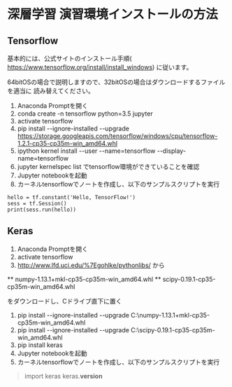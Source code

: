 # 深層学習 演習環境インストールの方法

## Tensorflow

基本的には、公式サイトのインストール手順(
https://www.tensorflow.org/install/install_windows) 
に従います。

64bitOSの場合で説明しますので、32bitOSの場合はダウンロードするファイルを適当に
読み替えてください。

1. Anaconda Promptを開く
1. conda create -n tensorflow python=3.5 jupyter
1. activate tensorflow
1. pip install --ignore-installed --upgrade https://storage.googleapis.com/tensorflow/windows/cpu/tensorflow-1.2.1-cp35-cp35m-win_amd64.whl
1. ipython kernel install --user --name=tensorflow --display-name=tensorflow
1. jupyter kernelspec list でtensorflow環境ができていることを確認
1. Jupyter notebookを起動
1. カーネルtensorflowでノートを作成し、以下のサンプルスクリプトを実行 

```import tensorflow as tf
hello = tf.constant('Hello, TensorFlow!')
sess = tf.Session()
print(sess.run(hello))
```

## Keras

1. Anaconda Promptを開く
1. activate tensorflow
1. http://www.lfd.uci.edu/%7Egohlke/pythonlibs/ から

** numpy-1.13.1+mkl-cp35-cp35m-win_amd64.whl
** scipy-0.19.1-cp35-cp35m-win_amd64.whl

   をダウンロードし、Cドライブ直下に置く

1. pip install --ignore-installed --upgrade C:\numpy-1.13.1+mkl-cp35-cp35m-win_amd64.whl
1. pip install --ignore-installed --upgrade C:\scipy-0.19.1-cp35-cp35m-win_amd64.whl
1. pip install keras
1. Jupyter notebookを起動
1. カーネルtensorflowでノートを作成し、以下のサンプルスクリプトを実行 

> import keras
> keras.__version__
